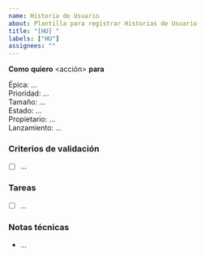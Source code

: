 ```yaml
---
name: Historia de Usuario
about: Plantilla para registrar Historias de Usuario
title: "[HU] "
labels: ["HU"]
assignees: ""
---
```


**Como** <rol> **quiero** <acción> **para** <beneficio>

 Épica: ...  
 Prioridad: ...  
 Tamaño: ...  
 Estado: ...  
 Propietario: ...  
 Lanzamiento: ...  

### Criterios de validación
- [ ] ...

### Tareas
- [ ] ...

### Notas técnicas
- ...
